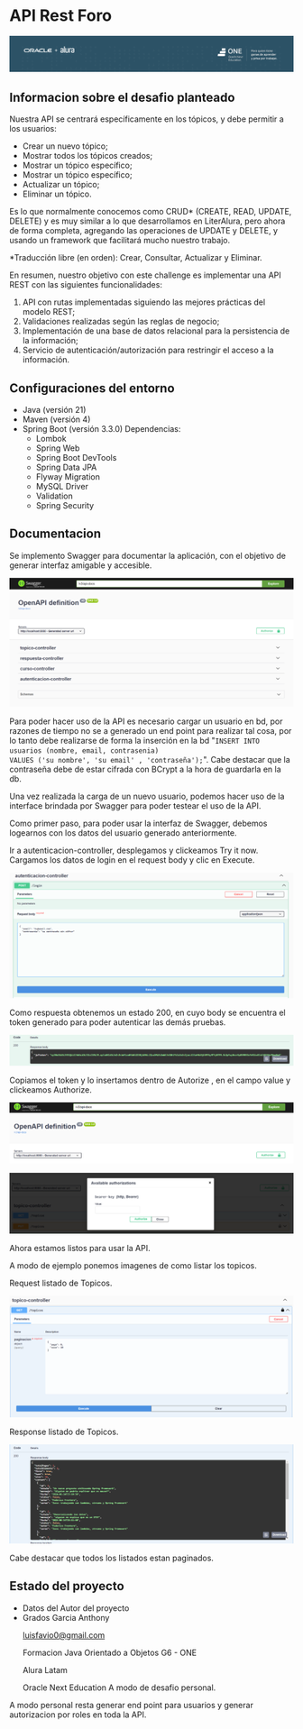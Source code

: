 <h1>
  <b>API Rest Foro</b>
</h1>

![fondo alura y oracle](img/img7.png)

<h2>
  Informacion sobre el desafio planteado
</h2>


<p>
  Nuestra API se centrará específicamente en los tópicos, y debe permitir a los usuarios:
</p>
<ul>
  <li>
    Crear un nuevo tópico;
  </li>
  <li>
    Mostrar todos los tópicos creados;
  </li>
  <li>
    Mostrar un tópico específico;
  </li>
  <li>
    Mostrar un tópico específico;
  </li>
  <li>
    Actualizar un tópico;
  </li>
  <li>
    Eliminar un tópico.
  </li>
</ul>

<p>
  Es lo que normalmente conocemos como CRUD* (CREATE, READ, UPDATE, DELETE) y es muy similar a lo que desarrollamos en LiterAlura, pero ahora de forma completa, 
agregando las operaciones de UPDATE y DELETE, y usando un framework que facilitará mucho nuestro trabajo.
</p>

<p>
  *Traducción libre (en orden): Crear, Consultar, Actualizar y Eliminar.
</p>

<p>
  En resumen, nuestro objetivo con este challenge es implementar una API REST con las siguientes funcionalidades:
</p>

<ol>
  <li>
    API con rutas implementadas siguiendo las mejores prácticas del modelo REST;
  </li>
  <li>
    Validaciones realizadas según las reglas de negocio;
  </li>
  <li>
    Implementación de una base de datos relacional para la persistencia de la información;
  </li>
  <li>
    Servicio de autenticación/autorización para restringir el acceso a la información.
  </li>
</ol>

<h2>
  Configuraciones del entorno
</h2>

<ul>
  <li>
    Java (versión 21) 
  </li>
  <li>
    Maven (versión 4)
  </li>
  <li>
    Spring Boot (versión 3.3.0)
    Dependencias:
      <ul>
        <li>
          Lombok  
        </li>
        <li>
          Spring Web
        </li>
        <li>
          Spring Boot DevTools
        </li>
        <li>
          Spring Data JPA
        </li>
        <li>
          Flyway Migration
        </li>
        <li>
          MySQL Driver
        </li>
        <li>
          Validation
        </li>
        <li>
          Spring Security
        </li>
      </ul>
  </li>
</ul>

<h2>
    Documentacion
</h2>

<p>
    Se implemento Swagger para documentar la aplicación, con el objetivo de generar
    interfaz amigable y accesible.
</p>

![Interfaz de Swagger](img/img.png)

<p>
    Para poder hacer uso de la API es necesario cargar un usuario en bd, por razones de tiempo
no se a generado un end point para realizar tal cosa, por lo tanto debe realizarse de forma la inserción
en la bd "<code>INSERT INTO usuarios (nombre, email, contrasenia)
VALUES ('su nombre', 'su email' , 'contraseña');</code>".
Cabe destacar que la contraseña debe de estar cifrada con BCrypt a la hora de guardarla en la db.
</p>

<p>
    Una vez realizada la carga de un nuevo usuario, podemos hacer uso de la interface brindada por Swagger
para poder testear el uso de la API.
</p>

<p>
    Como primer paso, para poder usar la interfaz de Swagger, debemos logearnos con los datos del usuario generado
anteriormente.
</p>

<p>
    Ir a autenticacion-controller, desplegamos y clickeamos Try it now.
<br>
Cargamos los datos de login en el request body y clic en Execute.
</p>

![autenticacion-controller](img/img1.png)

<p>
    Como respuesta obtenemos un estado 200, en cuyo body se encuentra el token generado para poder autenticar las demás 
pruebas.
</p>

![respuesta de login](img/img2.png)

<p>
    Copiamos el token y lo insertamos dentro de Autorize , en el campo value y clickeamos Authorize.
</p>

![ubicacion Authorize](img/img3.png)

![Available authorizations](img/img4.png)

<p>
    Ahora estamos listos para usar la API.
</p>

<p>
    A modo de ejemplo ponemos imagenes de como listar los topicos.
</p>

<p>
    Request listado de Topicos.
</p>

![request listado de topico](img/img5.png)

<p>
    Response listado de Topicos.
</p>

![response listado topicos](img/img6.png)

<p>
    Cabe destacar que todos los listados estan paginados.
</p>

<h2>
    Estado del proyecto
</h2>

<ul>
    <li>
        Datos del Autor del proyecto
    </li>
    <li>
        Grados Garcia Anthony

luisfavio0@gmail.com

Formacion Java Orientado a Objetos G6 - ONE

Alura Latam

Oracle Next Education
A modo de desafio personal.
    </li>
</ul>

<p>A modo personal resta generar end point para usuarios y generar autorizacion por roles en toda la API.</p>
